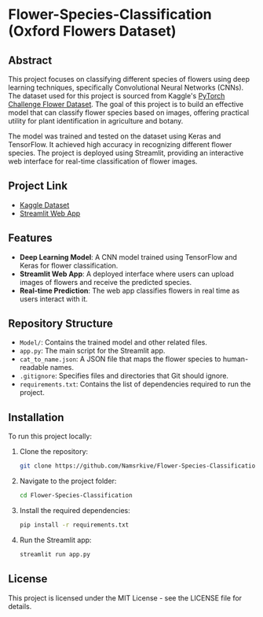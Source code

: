 # Flower-Species-Classification (Oxford Flowers Dataset)

## Abstract

This project focuses on classifying different species of flowers using deep learning techniques, specifically Convolutional Neural Networks (CNNs). The dataset used for this project is sourced from Kaggle's [PyTorch Challenge Flower Dataset](https://www.kaggle.com/datasets/nunenuh/pytorch-challange-flower-dataset/code). The goal of this project is to build an effective model that can classify flower species based on images, offering practical utility for plant identification in agriculture and botany.

The model was trained and tested on the dataset using Keras and TensorFlow. It achieved high accuracy in recognizing different flower species. The project is deployed using Streamlit, providing an interactive web interface for real-time classification of flower images.

## Project Link

- [Kaggle Dataset](https://www.kaggle.com/datasets/nunenuh/pytorch-challange-flower-dataset/code)
- [Streamlit Web App](https://flower-species-classification-twdmufeepjzmmsyqjzzkzy.streamlit.app/)

## Features

- **Deep Learning Model**: A CNN model trained using TensorFlow and Keras for flower classification.
- **Streamlit Web App**: A deployed interface where users can upload images of flowers and receive the predicted species.
- **Real-time Prediction**: The web app classifies flowers in real time as users interact with it.

## Repository Structure

- `Model/`: Contains the trained model and other related files.
- `app.py`: The main script for the Streamlit app.
- `cat_to_name.json`: A JSON file that maps the flower species to human-readable names.
- `.gitignore`: Specifies files and directories that Git should ignore.
- `requirements.txt`: Contains the list of dependencies required to run the project.

## Installation

To run this project locally:

1. Clone the repository:
   ```bash
   git clone https://github.com/Namsrkive/Flower-Species-Classification.git
2. Navigate to the project folder:
   ```bash
   cd Flower-Species-Classification
   
3. Install the required dependencies:
   ```bash
   pip install -r requirements.txt

4. Run the Streamlit app:
   ```bash
   streamlit run app.py

## License

This project is licensed under the MIT License - see the LICENSE file for details.
   

